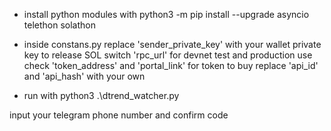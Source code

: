 - install python modules with
  python3 -m pip install --upgrade asyncio telethon solathon

- inside constans.py
  replace 'sender_private_key' with your wallet private key to release SOL
  switch 'rpc_url' for devnet test and production use
  check 'token_address' and 'portal_link' for token to buy
  replace 'api_id' and 'api_hash' with your own

- run with
  python3 .\dtrend_watcher.py

input your telegram phone number and confirm code
